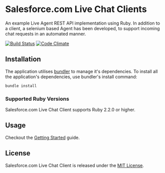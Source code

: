 # Salesforce.com Live Chat Clients

An example Live Agent REST API implementation using Ruby. In addition to a client, a selenium based Agent has been 
developed, to support incoming chat requests in an automated manner. 

[![Build Status](https://travis-ci.org/LukeHackett/salesforce-live-chat-client.svg)](https://travis-ci.org/LukeHackett/salesforce-live-chat-client)
[![Code Climate](https://codeclimate.com/github/LukeHackett/salesforce-live-chat-client/badges/gpa.svg)](https://codeclimate.com/github/LukeHackett/salesforce-live-chat-client)


## Installation

The application utilises [bundler](http://bundler.io/) to manage it's dependencies. To install all the application's 
dependencies, use bundler's install command:

```ruby
bundle install
```


### Supported Ruby Versions

Salesforce.com Live Chat Client supports Ruby 2.2.0 or higher. 


## Usage

Checkout the [Getting Started][getting_started] guide.

[getting_started]: GETTING_STARTED.md


## License

Salesforce.com Live Chat Client is released under the [MIT License][license].

[license]: http://www.opensource.org/licenses/MIT
